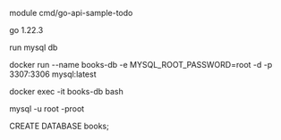 module cmd/go-api-sample-todo

go 1.22.3

run mysql db 

docker run --name books-db -e MYSQL_ROOT_PASSWORD=root -d -p 3307:3306 mysql:latest 

docker exec -it books-db bash 


mysql -u root -proot 

CREATE DATABASE books;